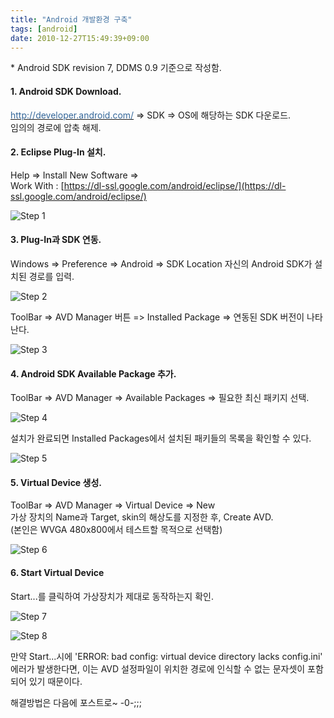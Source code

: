 ```yaml
---
title: "Android 개발환경 구축"
tags: [android]
date: 2010-12-27T15:49:39+09:00
---
```


\* Android SDK revision 7, DDMS 0.9 기준으로 작성함.  
  
  

#### **1. Android SDK Download.**
[<font color="#336699">http://developer.android.com/</font>](http://developer.android.com/) =\> SDK =\> OS에 해당하는 SDK 다운로드.  
임의의 경로에 압축 해제.  
  
  

#### **2. Eclipse Plug-In 설치.**
Help =\> Install New Software =\>  
Work With : [https://dl-ssl.google.com/android/eclipse/](https://dl-ssl.google.com/android/eclipse/)  

![Step 1](/assets/image/2010-12-27-201011231317.jpg)
  

#### **3. Plug-In과 SDK 연동.**
Windows =\> Preference =\> Android =\> SDK Location 자신의 Android SDK가 설치된 경로를 입력.  

![Step 2](/assets/image/2010-12-27-201011231318.jpg)
  
ToolBar =\> AVD Manager 버튼 =\> Installed Package =\> 연동된 SDK 버전이 나타난다.  

![Step 3](/assets/image/2010-12-27-201011231322.jpg)
  

#### **4. Android SDK Available Package 추가.**
ToolBar =\> AVD Manager =\> Available Packages =\> 필요한 최신 패키지 선택.  

![Step 4](/assets/image/2010-12-27-201011231324.jpg)
  
설치가 완료되면 Installed Packages에서 설치된 패키들의 목록을 확인할 수 있다.  

![Step 5](/assets/image/2010-12-27-201011231325.jpg)
  

#### **5. Virtual Device 생성.**
ToolBar =\> AVD Manager =\> Virtual Device =\> New  
가상 장치의 Name과 Target, skin의 해상도를 지정한 후, Create AVD.  
(본인은 WVGA 480x800에서 테스트할 목적으로 선택함)  

![Step 6](/assets/image/2010-12-27-201011231327.jpg)
  

#### **6. Start Virtual Device**
Start...를 클릭하여 가상장치가 제대로 동작하는지 확인.  

![Step 7](/assets/image/2010-12-27-201011231329.jpg)
  
![Step 8](/assets/image/2010-12-27-201011231330.jpg)
  
만약 Start...시에 'ERROR: bad config: virtual device directory lacks config.ini' 에러가 발생한다면, 이는 AVD 설정파일이 위치한 경로에 인식할 수 없는 문자셋이 포함되어 있기 때문이다.  
  
해결방법은 다음에 포스트로~ -0-;;;
